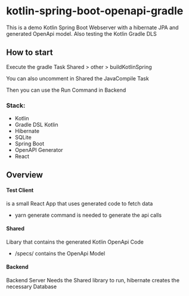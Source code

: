 # kotlin-spring-boot-openapi-gradle
This is a demo Kotlin Spring Boot Webserver with a hibernate JPA and generated OpenApi model. Also testing the Kotlin Gradle DLS

## How to start
Execute the gradle Task  Shared > other > buildKotlinSpring         

You can also uncomment in Shared the JavaCompile Task

Then you can use the Run Command in Backend

### Stack:
- Kotlin
- Gradle DSL Kotlin
- Hibernate 
- SQLite
- Spring Boot
- OpenAPI Generator
- React
## Overview
#### Test Client
is a small React App that uses generated code to fetch data
* yarn generate command is needed to generate the api calls
#### Shared
Libary that contains the generated Kotlin OpenApi Code
* /specs/ contains the OpenApi Model
#### Backend
Backend Server Needs the Shared library to run, hibernate creates the necessary Database 